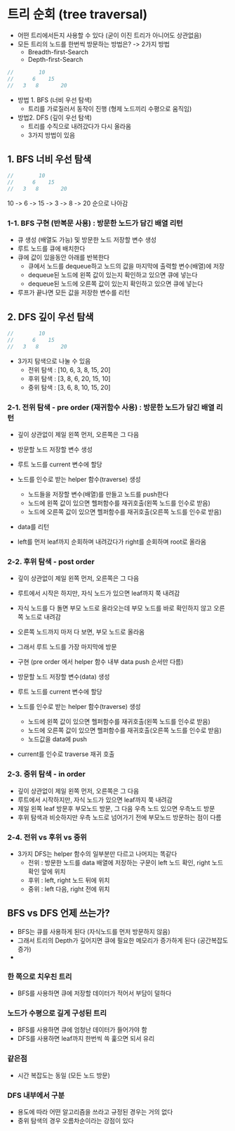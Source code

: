 # 트리 순회 (tree traversal)

- 어떤 트리에서든지 사용할 수 있다 (굳이 이진 트리가 아니어도 상관없음)
- 모든 트리의 노드를 한번씩 방문하는 방법은? -> 2가지 방법
  - Breadth-first-Search
  - Depth-first-Search

```js
//        10
//      6    15
//   3   8       20
```

- 방법 1. BFS (너비 우선 탐색)
  - 트리를 가로질러서 동작이 진행 (형제 노드끼리 수평으로 움직임)
- 방법2. DFS (깊이 우선 탐색)
  - 트리를 수직으로 내려갔다가 다시 올라옴
  - 3가지 방법이 있음

## 1. BFS 너비 우선 탐색

```js
//        10
//      6    15
//   3   8       20
```

10 -> 6 -> 15 -> 3 -> 8 -> 20 순으로 나아감

### 1-1. BFS 구현 (반복문 사용) : 방문한 노드가 담긴 배열 리턴
- 큐 생성 (배열도 가능) 및 방문한 노드 저장할 변수 생성
- 루트 노드를 큐에 배치한다
- 큐에 값이 있을동안 아래를 반복한다
  - 큐에서 노드를 dequeue하고 노드의 값을 마지막에 출력할 변수(배열)에 저장
  - dequeue된 노드에 왼쪽 값이 있는지 확인하고 있으면 큐에 넣는다
  - dequeue된 노드에 오른쪽 값이 있는지 확인하고 있으면 큐에 넣는다
- 루프가 끝나면 모든 값을 저장한 변수를 리턴

## 2. DFS 깊이 우선 탐색
```js
//        10
//      6    15
//   3   8       20
```
- 3가지 탐색으로 나눌 수 있음
  - 전위 탐색 : [10, 6, 3, 8, 15, 20] 
  - 후위 탐색 : [3, 8, 6, 20, 15, 10]
  - 중위 탐색 : [3, 6, 8, 10, 15, 20]

### 2-1. 전위 탐색 - pre order (재귀함수 사용) : 방문한 노드가 담긴 배열 리턴
- 깊이 상관없이 제일 왼쪽 먼저, 오른쪽은 그 다음
- 방문할 노드 저장할 변수 생성
- 루트 노드를 current 변수에 할당
- 노드를 인수로 받는 helper 함수(traverse) 생성
  - 노드들을 저장할 변수(배열)를 만들고 노드를 push한다
  - 노드에 왼쪽 값이 있으면 헬퍼함수를 재귀호출(왼쪽 노드를 인수로 받음)
  - 노드에 오른쪽 값이 있으면 헬퍼함수를 재귀호출(오른쪽 노드를 인수로 받음)
- data를 리턴

- left를 먼저 leaf까지 순회하며 내려갔다가 right를 순회하며 root로 올라옴

### 2-2. 후위 탐색 - post order
- 깊이 상관없이 제일 왼쪽 먼저, 오른쪽은 그 다음
- 루트에서 시작은 하지만, 자식 노드가 있으면 leaf까지 쭉 내려감
- 자식 노드를 다 돌면 부모 노드로 올라오는데 부모 노드를 바로 확인하지 않고 오른쪽 노드로 내려감
- 오른쪽 노드까지 마저 다 보면, 부모 노드로 올라옴
- 그래서 루트 노드를 가장 마지막에 방문


- 구현 (pre order 에서 helper 함수 내부 data push 순서만 다름)
- 방문할 노드 저장할 변수(data) 생성
- 루트 노드를 current 변수에 할당
- 노드를 인수로 받는 helper 함수(traverse) 생성
  - 노드에 왼쪽 값이 있으면 헬퍼함수를 재귀호출(왼쪽 노드를 인수로 받음)
  - 노드에 오른쪽 값이 있으면 헬퍼함수를 재귀호출(오른쪽 노드를 인수로 받음)
  - 노드값을 data에 push
- current를 인수로 traverse 재귀 호출

### 2-3. 중위 탐색 - in order
- 깊이 상관없이 제일 왼쪽 먼저, 오른쪽은 그 다음
- 루트에서 시작하지만, 자식 노드가 있으면 leaf까지 쭉 내려감
- 제일 왼쪽 leaf 방문후 부모노드 방문, 그 다음 우측 노드 있으면 우측노드 방문
- 후위 탐색과 비슷하지만 우측 노드로 넘어가기 전에 부모노드 방문하는 점이 다름

### 2-4. 전위 vs 후위 vs 중위
- 3가지 DFS는 helper 함수의 일부분만 다르고 나머지는 똑같다
  - 전위 : 방문한 노드를 data 배열에 저장하는 구문이 left 노드 확인, right 노드 확인 앞에 위치
  - 후위 : left, right 노드 뒤에 위치
  - 중위 : left 다음, right 전에 위치

## BFS vs DFS 언제 쓰는가?
- BFS는 큐를 사용하게 된다 (자식노드를 먼저 방문하지 않음)
- 그래서 트리의 Depth가 깊어지면 큐에 필요한 메모리가 증가하게 된다 (공간복잡도 증가)
- 
### 한 쪽으로 치우친 트리
- BFS를 사용하면 큐에 저장할 데이터가 적어서 부담이 덜하다

### 노드가 수평으로 길게 구성된 트리
- BFS를 사용하면 큐에 엄청난 데이터가 들어가야 함
- DFS를 사용하면 leaf까지 한번씩 쓱 훑으면 되서 유리

### 같은점
- 시간 복잡도는 동일 (모든 노드 방문)

### DFS 내부에서 구분
- 용도에 따라 어떤 알고리즘을 쓰라고 규정된 경우는 거의 없다
- 중위 탐색의 경우 오름차순이라는 강점이 있다
